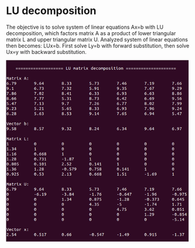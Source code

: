 # LU decomposition

The objective is to solve system of linear equations Ax=b with LU decomposition, which factors matrix A as a product of lower triangular matrix L and upper triangular matrix U. Analyzed system of linear equations then becomes: LUx=b. First solve Ly=b with forward substitution, then solve Ux=y with backward substitution.


<img src="https://github.com/WojciechMormul/lu-decomposition/blob/master/imgs/lu.png" width="500">
